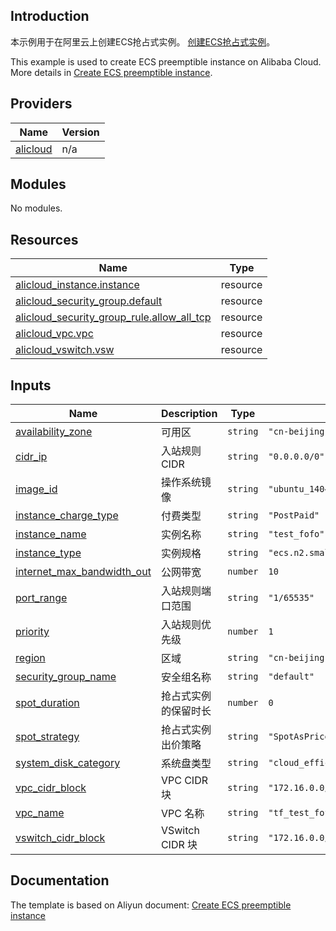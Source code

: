 ## Introduction

<!-- DOCS_DESCRIPTION_CN -->
本示例用于在阿里云上创建ECS抢占式实例。
[创建ECS抢占式实例](http://help.aliyun.com/document_detail/58613.htm)。
<!-- DOCS_DESCRIPTION_CN -->

<!-- DOCS_DESCRIPTION_EN -->
This example is used to create ECS preemptible instance on Alibaba Cloud.
More details in [Create ECS preemptible instance](http://help.aliyun.com/document_detail/58613.htm).
<!-- DOCS_DESCRIPTION_EN -->

<!-- BEGIN_TF_DOCS -->
## Providers

| Name | Version |
|------|---------|
| <a name="provider_alicloud"></a> [alicloud](#provider\_alicloud) | n/a |

## Modules

No modules.

## Resources

| Name | Type |
|------|------|
| [alicloud_instance.instance](https://registry.terraform.io/providers/aliyun/alicloud/latest/docs/resources/instance) | resource |
| [alicloud_security_group.default](https://registry.terraform.io/providers/aliyun/alicloud/latest/docs/resources/security_group) | resource |
| [alicloud_security_group_rule.allow_all_tcp](https://registry.terraform.io/providers/aliyun/alicloud/latest/docs/resources/security_group_rule) | resource |
| [alicloud_vpc.vpc](https://registry.terraform.io/providers/aliyun/alicloud/latest/docs/resources/vpc) | resource |
| [alicloud_vswitch.vsw](https://registry.terraform.io/providers/aliyun/alicloud/latest/docs/resources/vswitch) | resource |

## Inputs

| Name | Description | Type | Default | Required |
|------|-------------|------|---------|:--------:|
| <a name="input_availability_zone"></a> [availability\_zone](#input\_availability\_zone) | 可用区 | `string` | `"cn-beijing-b"` | no |
| <a name="input_cidr_ip"></a> [cidr\_ip](#input\_cidr\_ip) | 入站规则CIDR | `string` | `"0.0.0.0/0"` | no |
| <a name="input_image_id"></a> [image\_id](#input\_image\_id) | 操作系统镜像 | `string` | `"ubuntu_140405_64_40G_cloudinit_20161115.vhd"` | no |
| <a name="input_instance_charge_type"></a> [instance\_charge\_type](#input\_instance\_charge\_type) | 付费类型 | `string` | `"PostPaid"` | no |
| <a name="input_instance_name"></a> [instance\_name](#input\_instance\_name) | 实例名称 | `string` | `"test_fofo"` | no |
| <a name="input_instance_type"></a> [instance\_type](#input\_instance\_type) | 实例规格 | `string` | `"ecs.n2.small"` | no |
| <a name="input_internet_max_bandwidth_out"></a> [internet\_max\_bandwidth\_out](#input\_internet\_max\_bandwidth\_out) | 公网带宽 | `number` | `10` | no |
| <a name="input_port_range"></a> [port\_range](#input\_port\_range) | 入站规则端口范围 | `string` | `"1/65535"` | no |
| <a name="input_priority"></a> [priority](#input\_priority) | 入站规则优先级 | `number` | `1` | no |
| <a name="input_region"></a> [region](#input\_region) | 区域 | `string` | `"cn-beijing"` | no |
| <a name="input_security_group_name"></a> [security\_group\_name](#input\_security\_group\_name) | 安全组名称 | `string` | `"default"` | no |
| <a name="input_spot_duration"></a> [spot\_duration](#input\_spot\_duration) | 抢占式实例的保留时长 | `number` | `0` | no |
| <a name="input_spot_strategy"></a> [spot\_strategy](#input\_spot\_strategy) | 抢占式实例出价策略 | `string` | `"SpotAsPriceGo"` | no |
| <a name="input_system_disk_category"></a> [system\_disk\_category](#input\_system\_disk\_category) | 系统盘类型 | `string` | `"cloud_efficiency"` | no |
| <a name="input_vpc_cidr_block"></a> [vpc\_cidr\_block](#input\_vpc\_cidr\_block) | VPC CIDR 块 | `string` | `"172.16.0.0/12"` | no |
| <a name="input_vpc_name"></a> [vpc\_name](#input\_vpc\_name) | VPC 名称 | `string` | `"tf_test_fofo"` | no |
| <a name="input_vswitch_cidr_block"></a> [vswitch\_cidr\_block](#input\_vswitch\_cidr\_block) | VSwitch CIDR 块 | `string` | `"172.16.0.0/21"` | no |
<!-- END_TF_DOCS -->

## Documentation
<!-- docs-link --> 

The template is based on Aliyun document: [Create ECS preemptible instance](http://help.aliyun.com/document_detail/58613.htm) 

<!-- docs-link --> 